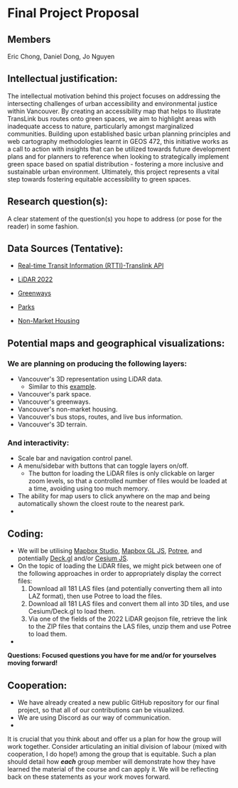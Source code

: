 # Final Project Proposal

## Members

Eric Chong, Daniel Dong, Jo Nguyen

## Intellectual justification:  

The intellectual motivation behind this project focuses on addressing the intersecting challenges of urban accessibility and environmental justice within Vancouver. By creating an accessibility map that helps to illustrate TransLink bus routes onto green spaces, we aim to highlight areas with inadequate access to nature, particularly amongst marginalized communities. Building upon established basic urban planning principles and web cartography methodologies learnt in GEOS 472, this initiative works as a call to action with insights that can be utilized towards future development plans and for planners to reference when looking to strategically implement green space based on spatial distribution - fostering a more inclusive and sustainable urban environment. Ultimately, this project represents a vital step towards fostering equitable accessibility to green spaces.

## Research question(s):  

A clear statement of the question(s) you hope to address (or pose for the reader) in some fashion.

## Data Sources (Tentative):  

- [Real-time Transit Information (RTTI)-Translink API](https://www.translink.ca/about-us/doing-business-with-translink/app-developer-resources/rtti)

- [LiDAR 2022](https://opendata.vancouver.ca/explore/dataset/lidar-2022/information/)

- [Greenways](https://opendata.vancouver.ca/explore/dataset/greenways/information/?location=14,49.25169,-123.13447)

- [Parks](https://opendata.vancouver.ca/explore/dataset/parks-polygon-representation/map/?location=13,49.2524,-123.11717)

- [Non-Market Housing](https://opendata.vancouver.ca/explore/dataset/non-market-housing/map/?location=14,49.25613,-123.11747)

## Potential maps and geographical visualizations:  

### We are planning on producing the following layers:

-  Vancouver's 3D representation using LiDAR data.
	- Similar to this [example](https://github.com/potree/potree).
-  Vancouver's park space.
-  Vancouver's greenways.
-  Vancouver's non-market housing.
-  Vancouver's bus stops, routes, and live bus information.
-  Vancouver's 3D terrain. 

### And interactivity: 

- Scale bar and navigation control panel.
- A menu/sidebar with buttons that can toggle layers on/off.
	- The button for loading the LiDAR files is only clickable on larger zoom levels, so that a controlled number of files would be loaded at a time, avoiding using too much memory. 
- The ability for map users to click anywhere on the map and being automatically shown the cloest route to the nearest park.
- 

## Coding:  

- We will be utilising [Mapbox Studio](https://www.mapbox.com/mapbox-studio), [Mapbox GL JS](https://docs.mapbox.com/mapbox-gl-js/guides/), [Potree](https://github.com/potree/potree), and potentially [Deck.gl](https://deck.gl/) and/or [Cesium JS](https://cesium.com/platform/cesiumjs/).
- On the topic of loading the LiDAR files, we might pick between one of the following approaches in order to appropriately display the correct files:
	1. Download all 181 LAS files (and potentially converting them all into LAZ format), then use Potree to load the files. 
	2. Download all 181 LAS files and convert them all into 3D tiles, and use Cesium/Deck.gl to load them.
	3. Via one of the fields of the 2022 LiDAR geojson file, retrieve the link to the ZIP files that contains the LAS files, unzip them and use Potree to load them. 
- 

**Questions:  Focused questions you have for me and/or for yourselves moving forward!**

## Cooperation: 
- We have already created a new public GitHub repository for our final project, so that all of our contributions can be visualized.
- We are using Discord as our way of communication.
-  


It is crucial that you think about and offer us a plan for how the group will work together. Consider articulating an initial division of labour (mixed with cooperation, I do hope!) among the group that is equitable. Such a plan should detail how  _**each**_  group member will demonstrate how they have learned the material of the course and can apply it. We will be reflecting back on these statements as your work moves forward. 

